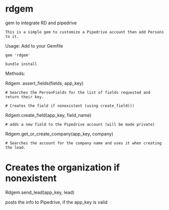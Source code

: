 # rdgem
gem to integrate RD and pipedrive

    This is a simple gem to customize a Pipedrive account then add Persons to it.

Usage: Add to your Gemfile

    gem 'rdgem'
    
    bundle install

Methods:

Rdgem. assert_fields(fields, app_key)

    # Searches the PersonFields for the list of fields requested and return their key.
  
    # Creates the field if nonexistent (using create_field())
  
Rdgem.create_field(app_key, field_name)

    # adds a new field to the Pipedrive account (will be made private)

Rdgem.get_or_create_company(app_key, company)

    # Searches the account for the company name and uses it when creating the lead. 
  
  # Creates the organization if nonexistent

Rdgem.send_lead(app_key, lead)

  posts the info to Pipedrive, if the app_key is valid 
